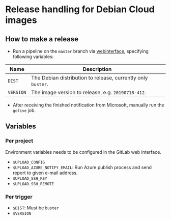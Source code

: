 # Release handling for Debian Cloud images

## How to make a release

* Run a pipeline on the `master` branch via [webinterface](https://salsa.debian.org/cloud-team/debian-cloud-images-release/pipelines/new), specifying following variables:

| Name | Description
|---|---|
| `DIST` | The Debian distribution to release, currently only `buster`.
| `VERSION` | The image version to release, e.g. `20190718-412`.

* After receiving the finished notification from Microsoft, manually run the `golive` job.

## Variables

### Per project

Environment variables needs to be configured in the GitLab web interface.

 * `$UPLOAD_CONFIG`
 * `$UPLOAD_AZURE_NOTIFY_EMAIL`: Run Azure publish process and send report to given e-mail address.
 * `$UPLOAD_SSH_KEY`
 * `$UPLOAD_SSH_REMOTE`

### Per trigger

* `$DIST`: Must be `buster`
* `$VERSION`
